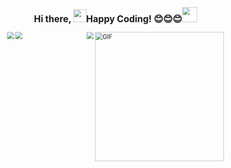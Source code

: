 
<!--
**lonelygo/lonelygo** is a ✨ _special_ ✨ repository because its `README.md` (this file) appears on your GitHub profile.

Here are some ideas to get you started:

- 🔭 I’m currently working on ...
- 🌱 I’m currently learning ...
- 👯 I’m looking to collaborate on ...
- 🤔 I’m looking for help with ...
- 💬 Ask me about ...
- 📫 How to reach me: ...
- 😄 Pronouns: ...
- ⚡ Fun fact: ...
-->

<h2 align="center"><b>Hi there, </b><img src="https://raw.githubusercontent.com/iampavangandhi/iampavangandhi/master/gifs/Hi.gif" width="30px"><b>Happy Coding! 😊😊😊</b><img src="https://media.giphy.com/media/WUlplcMpOCEmTGBtBW/giphy.gif" width="35px"></h2>
<!--
![Kevin's github stats](https://github-readme-stats.vercel.app/api?username=lonelygo&show_icons=true&theme=dracula)
-->
<a herf="https://github.com/lonelygo/">
  <img align="left" src="https://github-readme-stats.vercel.app/api?username=lonelygo&show_icons=true&theme=dracula" />
</a>
<img align="right" alt="GIF" src="https://media.giphy.com/media/iIqmM5tTjmpOB9mpbn/giphy.gif" width="300px" />
<!--
![Kevin's Zhihu stats](https://stats.justsong.cn/api/zhihu?username=lonelygo&title_color=fff&icon_color=79ff97&text_color=9f9f9f&bg_color=151515)
[![Top Langs](https://github-readme-stats.vercel.app/api/top-langs/?username=lonelygo&layout=compact&theme=dracula)](https://github.com/anuraghazra/github-readme-stats)
-->

<a href="https://github.com/lonelygo/Shift-AI-models-to-real-world-products">
  <img align="left" src="https://github-readme-stats.vercel.app/api/pin/?username=lonelygo&repo=Shift-AI-models-to-real-world-products&theme=dracula" />
</a>
<a href="https://github.com/lonelygo/container_detection">
  <img align="right" src="https://github-readme-stats.vercel.app/api/pin/?username=lonelygo&repo=container_detection&theme=dracula" />
</a>

